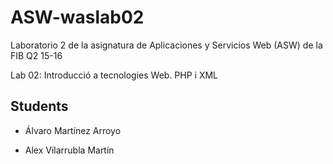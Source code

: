# ASW-waslab02

Laboratorio 2 de la asignatura de Aplicaciones y Servicios Web (ASW) de la FIB Q2 15-16

Lab 02: Introducció a tecnologies Web. PHP i XML

## Students

- Álvaro Martínez Arroyo

- Alex Vilarrubla Martín
